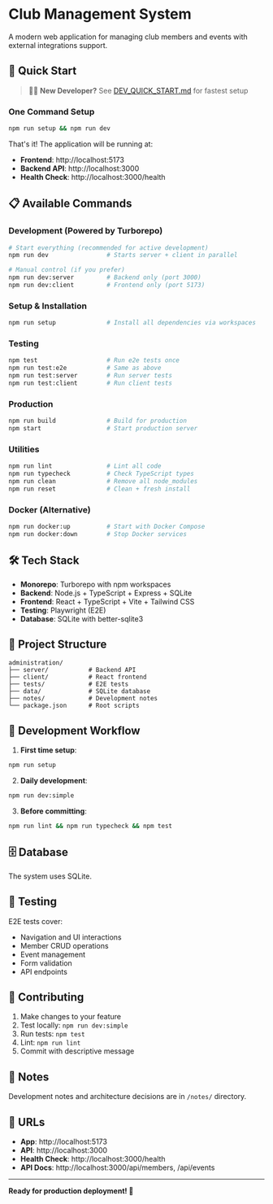 # Club Management System

A modern web application for managing club members and events with external integrations support.

## 🚀 Quick Start

> 👨‍💻 **New Developer?** See [DEV_QUICK_START.md](DEV_QUICK_START.md) for fastest setup

### One Command Setup

```bash
npm run setup && npm run dev
```

That's it! The application will be running at:

- **Frontend**: http://localhost:5173
- **Backend API**: http://localhost:3000
- **Health Check**: http://localhost:3000/health

## 📋 Available Commands

### Development (Powered by Turborepo)

```bash
# Start everything (recommended for active development)
npm run dev                # Starts server + client in parallel

# Manual control (if you prefer)
npm run dev:server         # Backend only (port 3000)
npm run dev:client         # Frontend only (port 5173)
```

### Setup & Installation

```bash
npm run setup              # Install all dependencies via workspaces
```

### Testing

```bash
npm test                   # Run e2e tests once
npm run test:e2e           # Same as above
npm run test:server        # Run server tests
npm run test:client        # Run client tests
```

### Production

```bash
npm run build              # Build for production
npm start                  # Start production server
```

### Utilities

```bash
npm run lint               # Lint all code
npm run typecheck          # Check TypeScript types
npm run clean              # Remove all node_modules
npm run reset              # Clean + fresh install
```

### Docker (Alternative)

```bash
npm run docker:up          # Start with Docker Compose
npm run docker:down        # Stop Docker services
```

## 🛠 Tech Stack

- **Monorepo**: Turborepo with npm workspaces
- **Backend**: Node.js + TypeScript + Express + SQLite
- **Frontend**: React + TypeScript + Vite + Tailwind CSS
- **Testing**: Playwright (E2E)
- **Database**: SQLite with better-sqlite3

## 📁 Project Structure

```
administration/
├── server/           # Backend API
├── client/           # React frontend
├── tests/            # E2E tests
├── data/             # SQLite database
├── notes/            # Development notes
└── package.json      # Root scripts
```

## 🔧 Development Workflow

1. **First time setup**:

```bash
npm run setup
```

2. **Daily development**:

```bash
npm run dev:simple
```

3. **Before committing**:

```bash
npm run lint && npm run typecheck && npm test
```

## 🗄 Database

The system uses SQLite.

## 🧪 Testing

E2E tests cover:

- Navigation and UI interactions
- Member CRUD operations
- Event management
- Form validation
- API endpoints

## 🤝 Contributing

1. Make changes to your feature
2. Test locally: `npm run dev:simple`
3. Run tests: `npm test`
4. Lint: `npm run lint`
5. Commit with descriptive message

## 📝 Notes

Development notes and architecture decisions are in `/notes/` directory.

## 🔗 URLs

- **App**: http://localhost:5173
- **API**: http://localhost:3000
- **Health Check**: http://localhost:3000/health
- **API Docs**: http://localhost:3000/api/members, /api/events

---

**Ready for production deployment! 🎉**

